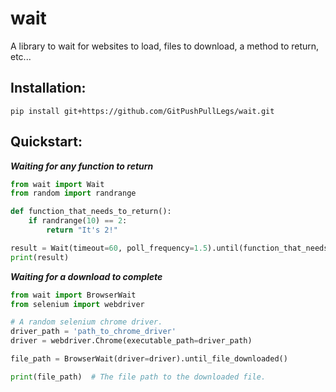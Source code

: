 # wait

A library to wait for websites to load, files to download, a method to return, etc...

## Installation:
`pip install git+https://github.com/GitPushPullLegs/wait.git`

## Quickstart:
***Waiting for any function to return***
```python
from wait import Wait
from random import randrange

def function_that_needs_to_return():
    if randrange(10) == 2:
        return "It's 2!"

result = Wait(timeout=60, poll_frequency=1.5).until(function_that_needs_to_return) 
print(result)
```

***Waiting for a download to complete***
```python
from wait import BrowserWait
from selenium import webdriver

# A random selenium chrome driver.
driver_path = 'path_to_chrome_driver'
driver = webdriver.Chrome(executable_path=driver_path)

file_path = BrowserWait(driver=driver).until_file_downloaded()

print(file_path)  # The file path to the downloaded file.
```